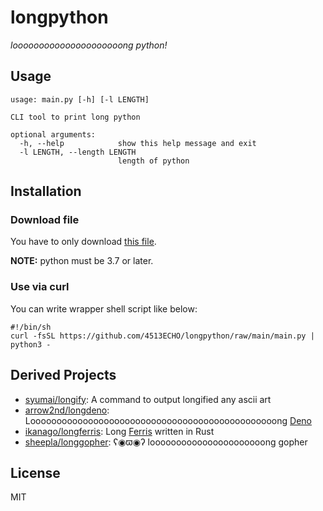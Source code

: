 # longpython

*looooooooooooooooooooong python!*

## Usage

```
usage: main.py [-h] [-l LENGTH]

CLI tool to print long python

optional arguments:
  -h, --help            show this help message and exit
  -l LENGTH, --length LENGTH
                        length of python
```

## Installation

### Download file

You have to only download [this file](./main.py).

**NOTE:** python must be 3.7 or later.

### Use via curl

You can write wrapper shell script like below:

```sh:longpython
#!/bin/sh
curl -fsSL https://github.com/4513ECHO/longpython/raw/main/main.py | python3 -
```

## Derived Projects

- [syumai/longify](https://github.com/syumai/longify): A command to output longified any ascii art
- [arrow2nd/longdeno](https://github.com/arrow2nd/longdeno): Looooooooooooooooooooooooooooooooooooooooooooooong [Deno](https://deno.land)
- [ikanago/longferris](https://github.com/ikanago/longferris): Long [Ferris](https://github.com/ciusji/ferris) written in Rust
- [sheepla/longgopher](https://github.com/sheepla/longgopher): ʕ◉ϖ◉ʔ loooooooooooooooooooooong gopher

## License

MIT
